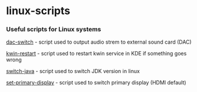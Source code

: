 # linux-scripts
### Useful scripts for Linux systems

[dac-switch](./dac-switch) - script used to output audio strem to external sound card (DAC)

[kwin-restart](./kwin-restart) - script used to restart kwin service in KDE if something goes wrong

[switch-java](./switch-java) - script used to switch JDK version in linux

[set-primary-display](./set-primary-display) - script used to switch primary display (HDMI default)
